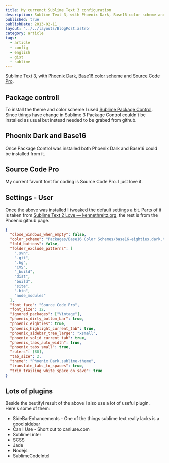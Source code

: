 ```yaml
---
title: My currenct Sublime Text 3 configuration
description: Sublime Text 3, with Phoenix Dark, Base16 color scheme and Source Code Pro.
published: true
publishDate: 2013-02-11
layout: '../../layouts/BlogPost.astro'
category: article
tags:
  - article
  - config
  - english
  - gist
  - sublime
---
```


Sublime Text 3, with [Phoenix Dark][1], [Base16 color scheme][2] and [Source Code Pro][3].

## Package controll

To install the theme and color scheme I used [Sublime Package Control][4]. Since things have change in Sublime 3 Package Control couldn't be installed as usual but instead needed to be grabed from github.

## Phoenix Dark and Base16

Once Package Control was installed both Phoenix Dark and Base16 could be installed from it.

## Source Code Pro

My current favorit font for coding is Source Code Pro. I just love it.

## Settings - User

Once the above was installed I tweaked the default settings a bit. Parts of it is taken from [Sublime Text 2 Love — kennethreitz.org][5], the rest is from the Phoenix github page.

```json
{
  "close_windows_when_empty": false,
  "color_scheme": "Packages/Base16 Color Schemes/base16-eighties.dark.tmTheme",
  "fold_buttons": false,
  "folder_exclude_patterns": [
    ".svn",
    ".git",
    ".hg",
    "CVS",
    "_build",
    "dist",
    "build",
    "site",
    ".bin",
    "node_modules"
  ],
  "font_face": "Source Code Pro",
  "font_size": 12,
  "ignored_packages": ["Vintage"],
  "phoenix_dirty_bottom_bar": true,
  "phoenix_eighties": true,
  "phoenix_highlight_current_tab": true,
  "phoenix_sidebar_tree_large": "xsmall",
  "phoenix_solid_current_tab": true,
  "phoenix_tabs_auto_width": true,
  "phoenix_tabs_small": true,
  "rulers": [80],
  "tab_size": 2,
  "theme": "Phoenix Dark.sublime-theme",
  "translate_tabs_to_spaces": true,
  "trim_trailing_white_space_on_save": true
}
```

## Lots of plugins

Beside the beutifyl result of the above I also use a lot of useful plugin. Here's some of them:

- SideBarEnhancements - One of the things sublime text really lacks is a good sidebar
- Can I Use - Short cut to caniuse.com
- SublimeLinter
- SCSS
- Jade
- Nodejs
- SublimeCodeIntel

[1]: https://github.com/netatoo/phoenix-theme
[2]: https://github.com/chriskempson/base16
[3]: http://blogs.adobe.com/typblography/2012/09/source-code-pro.html
[4]: http://wbond.net/sublime_packages/package_control/installation#ST3
[5]: http://kennethreitz.org/exposures/sublime-text-2-love
